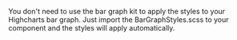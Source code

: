 You don't need to use the bar graph kit to apply the styles to your Highcharts bar graph. Just import the BarGraphStyles.scss to your component and the styles will apply automatically.  
